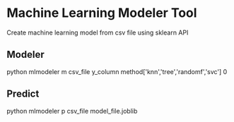 # Machine Learning Modeler Tool

Create machine learning model from csv file using sklearn API

## Modeler

python mlmodeler m csv_file y_column method['knn','tree','randomf','svc'] 0

## Predict

python mlmodeler p csv_file model_file.joblib

